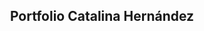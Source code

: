 <h2 align="center">
  Portfolio Catalina Hernández<br/>
  <!-- <a href="http://jairocolon.vercel.app/" target="_blank">jairocolon.vercel.app</a>
<h3>En proceso de deploy...</h3> -->
</h2>
